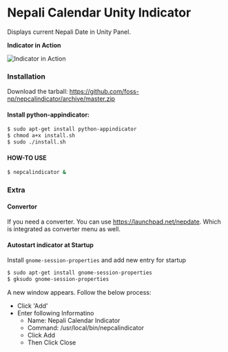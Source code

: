 # Nepali Calendar Unity Indicator


Displays current Nepali Date in Unity Panel.

**Indicator in Action**

![Indicator in Action](http://i76.photobucket.com/albums/j5/alexshr/Workspace1_003_zpsa6ebb367.png)

### Installation
Download the tarball: https://github.com/foss-np/nepcalindicator/archive/master.zip

#### Install python-appindicator:

```bash
$ sudo apt-get install python-appindicator
$ chmod a+x install.sh
$ sudo ./install.sh
```

#### HOW-TO USE

```bash    
$ nepcalindicator &
```

### Extra

#### Convertor

If you need a converter. You can use https://launchpad.net/nepdate. Which is integrated as converter menu as well.


#### Autostart indicator at Startup

Install `gnome-session-properties` and add new entry for startup

```bash
$ sudo apt-get install gnome-session-properties
$ gksudo gnome-session-properties
```        

A new window appears. Follow the below process:

- Click 'Add'
- Enter following Informatino
    - Name: Nepali Calendar Indicator
    - Command: /usr/local/bin/nepcalindicator
    - Click Add
    - Then Click Close
